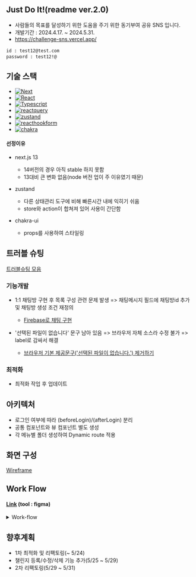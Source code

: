 ## Just Do It!(readme ver.2.0)
- 사람들의 목표를 달성하기 위한 도움을 주기 위한 동기부여 공유 SNS 입니다.
- 개발기간 : 2024.4.17. ~ 2024.5.31.
- https://challenge-sns.vercel.app/

```
id : test12@test.com
password : test12!@
```
## 기술 스택
* [![Next][Next.js]][Next-url]
* [![React][React.js]][React-url]
* [![Typescript][TypeScript]][TypeScript-url]
* [![reactquery][reactQuery]][reactquery-url]
* [![zustand][zustand]][zustand-url]
* [![reacthookform][reacthookform]][reacthookform-url]
* [![chakra][chakra]][chakra-url]

#### 선정이유
- next.js 13
  - 14버전의 경우 아직 stable 하지 못함
  - 13대비 큰 변화 없음(node 버전 업이 주 이유였기 때문)

- zustand
  - 다른 상태관리 도구에 비해 빠른시간 내에 익히기 쉬움
  - store와 action이 합쳐져 있어 사용이 간단함

- chakra-ui
  - props를 사용하여 스타일링
## 트러블 슈팅
[트러블슈팅 모음](https://deserted-pamphlet-acb.notion.site/5-0031bf7d1a924c07bd123839c62f4f01?pvs=4)
### 기능개발
- 1:1 채팅방 구현 후 목록 구성 관련 문제 발생 => 채팅메시지 필드에 채팅방id 추가 및 채팅방 생성 조건 재정의
  - [Firebase로 채팅 구현](https://velog.io/@suhoshin23/Next.js-Firebase%EB%A1%9C-11-%EC%B1%84%ED%8C%85-%EA%B5%AC%ED%98%84-2)
    
- '선택된 파일이 없습니다' 문구 남아 있음 => 브라우저 자체 소스라 수정 불가 => label로 감싸서 해결
  - [브라우저 기본 제공문구('선택된 파일이 없습니다.') 제거하기](https://velog.io/@suhoshin23/JS-Next.js-%EB%B8%8C%EB%9D%BC%EC%9A%B0%EC%A0%80-%EA%B8%B0%EB%B3%B8-%EC%A0%9C%EA%B3%B5%EB%AC%B8%EA%B5%AC%EC%84%A0%ED%83%9D%EB%90%9C-%ED%8C%8C%EC%9D%BC%EC%9D%B4-%EC%97%86%EC%8A%B5%EB%8B%88%EB%8B%A4.-%EC%A0%9C%EA%B1%B0%ED%95%98%EA%B8%B0)

### 최적화
- 최적화 작업 후 업데이트

## 아키텍처
- 로그인 여부에 따라 (beforeLogin)/(afterLogin) 분리
- 공통 컴포넌트와 뷰 컴포넌트 별도 생성
- 각 메뉴별 폴더 생성하여 Dynamic route 적용

## 화면 구성

[Wireframe][Figmawireframe-url]

## Work Flow
#### [Link][Figmaworkflow-url] (tool : figma)

<details>
<summary>Work-flow</summary>
<div markdown='1'>
![login](/public/for_readme/work_flow/login_signup.png)

- 회원가입/로그인

![home](/public/for_readme/work_flow/home.png)

- 메인화면

![message](/public/for_readme/work_flow/chat.png)

- 1:1채팅

![mypage](/public/for_readme/work_flow/mypage.png)

- 마이페이지

![challenge](/public/for_readme/work_flow/challenge.png)

- 챌린지 등록/수정/삭제(~5/29)

![search_user](/public/for_readme/work_flow/search_user.png)

- 유저 검색(~5/29)
</div>
</details>

## 향후계획
- 1차 최적화 및 리팩토링(~ 5/24)
- 챌린지 등록/수정/삭제 기능 추가(5/25 ~ 5/29)
- 2차 리팩토링(5/29 ~ 5/31)


<!-- MARKDOWN LINKS & IMAGES -->
<!-- https://www.markdownguide.org/basic-syntax/#reference-style-links -->
[Figmawireframe-url]: https://www.figma.com/design/AGnVbLaZXx1790EdNHmVSD/spartan-wireframe?t=yWDZfzc9NXlIUOhI-0
[Figmaworkflow-url]: https://www.figma.com/board/ht5cRT6XmFJkd7nxjgnRhJ/spartan-workflow?node-id=0-1&t=yWDZfzc9NXlIUOhI-0
[Next.js]: https://img.shields.io/badge/next.js-000000?style=for-the-badge&logo=nextdotjs&logoColor=white
[Next-url]: https://nextjs.org/
[React.js]: https://img.shields.io/badge/React-20232A?style=for-the-badge&logo=react&logoColor=61DAFB
[React-url]: https://reactjs.org/
[Typescript]: https://shields.io/badge/TypeScript-3178C6?logo=TypeScript&logoColor=FFF&style=flat-square
[Typescript-url]: https://www.typescriptlang.org/
[reactquery]: https://img.shields.io/badge/-React%20Query-FF4154?style=plastic&logo=react%20query&logoColor=white
[reactquery-url]: https://tanstack.com/query/latest/docs/framework/react/overview
[zustand]: https://img.shields.io/badge/zustand-black
[zustand-url]: https://docs.pmnd.rs/zustand/getting-started/introduction
[reacthookform]: https://img.shields.io/badge/react--hook--form-EC5990?style=flat&logo=reacthookform&logoColor=white
[reacthookform-url]: https://react-hook-form.com/get-started
[chakra]: https://shields.io/badge/chakra--ui-black?logo=chakraui&style=for-the-badge%22
[chakra-url]: https://v2.chakra-ui.com/getting-started
